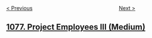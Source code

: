<!--|This file generated by command(leetcode description); DO NOT EDIT.    |-->
<!--+----------------------------------------------------------------------+-->
<!--|@author    openset <openset.wang@gmail.com>                           |-->
<!--|@link      https://github.com/openset                                 |-->
<!--|@home      https://github.com/tonymontaro/leetcode-hints                        |-->
<!--+----------------------------------------------------------------------+-->

[< Previous](https://github.com/tonymontaro/leetcode-hints/tree/master/problems/project-employees-ii "Project Employees II")
　　　　　　　　　　　　　　　　
[Next >](https://github.com/tonymontaro/leetcode-hints/tree/master/problems/occurrences-after-bigram "Occurrences After Bigram")

## [1077. Project Employees III (Medium)](https://leetcode.com/problems/project-employees-iii "项目员工 III")



